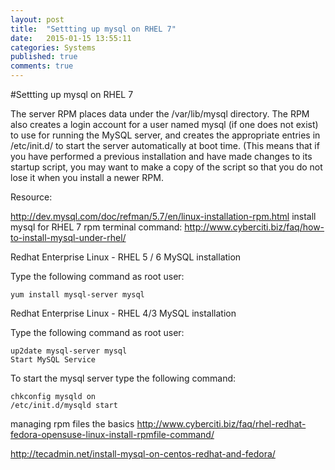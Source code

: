 ```yaml
---
layout: post
title:  "Settting up mysql on RHEL 7"
date:   2015-01-15 13:55:11
categories: Systems
published: true
comments: true
---
```

 #Settting up mysql on RHEL 7
 
 The server RPM places data under the /var/lib/mysql directory. The RPM also creates a login account for a user named mysql (if one does not exist) to use for running the MySQL server, and creates the appropriate entries in /etc/init.d/ to start the server automatically at boot time. (This means that if you have performed a previous installation and have made changes to its startup script, you may want to make a copy of the script so that you do not lose it when you install a newer RPM.
 
Resource:
 
 <http://dev.mysql.com/doc/refman/5.7/en/linux-installation-rpm.html>
 install mysql for RHEL 7 rpm terminal command:
 <http://www.cyberciti.biz/faq/how-to-install-mysql-under-rhel/>
 
 Redhat Enterprise Linux - RHEL 5 / 6 MySQL installation

Type the following command as root user:

	yum install mysql-server mysql

Redhat Enterprise Linux - RHEL 4/3 MySQL installation

Type the following command as root user:

	up2date mysql-server mysql
	Start MySQL Service

To start the mysql server type the following command:

	chkconfig mysqld on
	/etc/init.d/mysqld start

managing rpm files the basics
<http://www.cyberciti.biz/faq/rhel-redhat-fedora-opensuse-linux-install-rpmfile-command/>

<http://tecadmin.net/install-mysql-on-centos-redhat-and-fedora/>